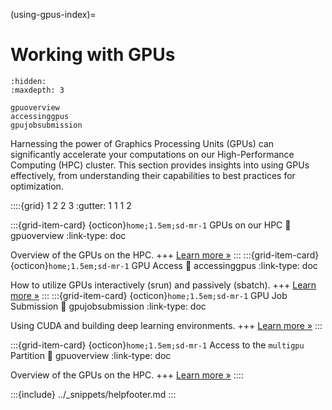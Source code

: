 (using-gpus-index)=
# Working with GPUs

```{toctree}
:hidden:
:maxdepth: 3

gpuoverview
accessinggpus
gpujobsubmission
```

Harnessing the power of Graphics Processing Units (GPUs) can significantly accelerate your computations on our High-Performance Computing (HPC) cluster. This section provides insights into using GPUs effectively, from understanding their capabilities to best practices for optimization.


::::{grid} 1 2 2 3
:gutter: 1 1 1 2

:::{grid-item-card} {octicon}`home;1.5em;sd-mr-1` GPUs on our HPC
:link: gpuoverview
:link-type: doc

Overview of the GPUs on the HPC.
+++
[Learn more »](gpuoverview)
:::
:::{grid-item-card} {octicon}`home;1.5em;sd-mr-1` GPU Access
:link: accessinggpus
:link-type: doc

How to utilize GPUs interactively (srun) and passively (sbatch).
+++
[Learn more »](accessing-gpus)
:::
:::{grid-item-card} {octicon}`home;1.5em;sd-mr-1` GPU Job Submission
:link: gpujobsubmission
:link-type: doc

Using CUDA and building deep learning environments.
+++
[Learn more »](gpujobsubmission)
:::

:::{grid-item-card} {octicon}`home;1.5em;sd-mr-1` Access to the `multigpu` Partition
:link: gpuoverview
:link-type: doc

Overview of the GPUs on the HPC.
+++
[Learn more »](gpuoverview)
::::

:::{include} ../_snippets/helpfooter.md
:::
